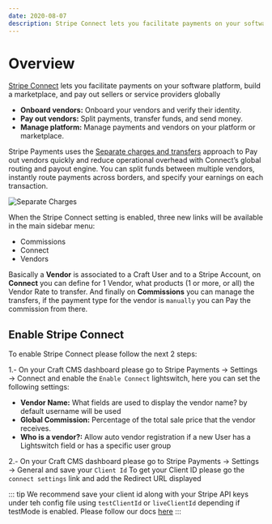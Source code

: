 ```yaml
---
date: 2020-08-07
description: Stripe Connect lets you facilitate payments on your software platform, build a marketplace, and pay out sellers or service providers globally
---
```


# Overview

[Stripe Connect](https://stripe.com/en-gb/connect) lets you facilitate payments on your software platform, build a marketplace, and pay out sellers or service providers globally

- **Onboard vendors:** Onboard your vendors and verify their identity.
- **Pay out vendors:** Split payments, transfer funds, and send money.
- **Manage platform:** Manage payments and vendors on your platform or marketplace.

Stripe Payments uses the [Separate charges and transfers](https://stripe.com/docs/connect/charges-transfers) approach to Pay out vendors quickly and reduce operational overhead with Connect’s global routing and payout engine. You can split funds between multiple vendors, instantly route payments across borders, and specify your earnings on each transaction.

![Separate Charges](https://enupal.com/assets/docs/enupal-stripe-connect-2.svg)

When the Stripe Connect setting is enabled, three new links will be available in the main sidebar menu:

- Commissions
- Connect
- Vendors

Basically a **Vendor** is associated to a Craft User and to a Stripe Account, on **Connect** you can define for 1 Vendor, what products (1 or more, or all) the Vendor Rate to transfer. And finally on **Commissions** you can manage the transfers, if the payment type for the vendor is `manually` you can Pay the commission from there.

## Enable Stripe Connect
 
 To enable Stripe Connect please follow the next 2 steps:
 
 1.- On  your Craft CMS dashboard please go to Stripe Payments → Settings → Connect and enable the `Enable Connect` lightswitch, here you can set the following settings:
 
 - **Vendor Name:** What fields are used to display the vendor name? by default username will be used
 - **Global Commission:** Percentage of the total sale price that the vendor receives.
 - **Who is a vendor?:** Allow auto vendor registration if a new User has a Lightswitch field or has a specific user group
 
 2.- On  your Craft CMS dashboard please go to Stripe Payments → Settings → General and save your `Client Id` 
 To get your Client ID please go the `connect settings` link and add the Redirect URL displayed
 
::: tip
We recommend save your client id along with your Stripe API keys under teh config file using `testClientId` or `liveClientId` depending if testMode is enabled. Please follow our docs [here](https://docs.enupal.com/stripe-payments/getting-started/saving-your-stripe-api-keys.html#saving-the-stripe-api-keys-via-config-file)
:::
 
 
 

